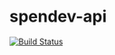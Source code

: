 # spendev-api

[![Build Status](https://app.travis-ci.com/leonardolocatti/spendev-api.svg?branch=main)](https://app.travis-ci.com/leonardolocatti/spendev-api)
